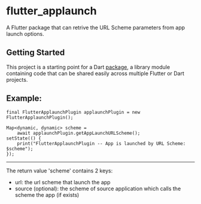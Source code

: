 # flutter_applaunch

A Flutter package that can retrive the URL Scheme parameters from app launch options.

## Getting Started

This project is a starting point for a Dart
[package](https://flutter.io/developing-packages/),
a library module containing code that can be shared easily across
multiple Flutter or Dart projects.

Example:
-----
    final FlutterApplaunchPlugin applaunchPlugin = new FlutterApplaunchPlugin();

    Map<dynamic, dynamic> scheme = 
        await applaunchPlugin.getAppLaunchURLScheme();
    setState(() {
        print("FlutterApplaunchPlugin -- App is launched by URL Scheme: $scheme");
    });
-----

The return value 'scheme' contains 2 keys:
- url: the url scheme that launch the app
- source (optional): the scheme of source application which calls the scheme the app (if exists)
